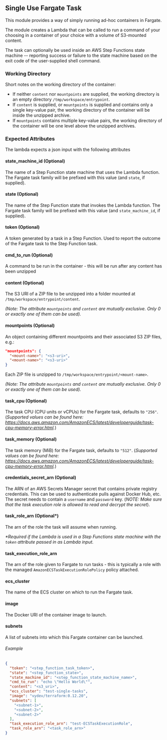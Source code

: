 ## Single Use Fargate Task
This module provides a way of simply running ad-hoc containers in Fargate.

The module creates a Lambda that can be called to run a command of your choosing in a container of your choice with a volume of S3-mounted content.

The task can optionally be used inside an AWS Step Functions state machine -- reporting success or failure to the state machine based on the exit code of the user-supplied shell command.

### Working Directory
Short notes on the working directory of the container:
- If neither `content` nor `mountpoints` are supplied, the working directory is an empty directory `/tmp/workspace/entrypoint`.
- If `content` is supplied, or `mountpoints` is supplied and contains only a single key-value pair, the working directory of the container will be inside the unzipped archive.
- If `mountpoints` contains multiple key-value pairs, the working directory of the container will be one level above the unzipped archives.

### Expected Attributes
The lambda expects a json input with the following attributes

#### state_machine_id (Optional)
The name of a Step Function state machine that uses the Lambda function. The Fargate task family will be prefixed with this value (and `state`, if supplied).

#### state (Optional)
The name of the Step Function state that invokes the Lambda function. The Fargate task family will be prefixed with this value (and `state_machine_id`, if supplied).

#### token (Optional)
A token generated by a task in a Step Function. Used to report the outcome of the Fargate task to the Step Function task.

#### cmd_to_run (Optional)
A command to be run in the container - this will be run after any content has been unzipped

#### content (Optional)
The S3 URI of a ZIP file to be unzipped into a folder mounted at `/tmp/workspace/entrypoint/content`.

_(Note: The attribute `mountpoints` and `content` are mutually exclusive. Only 0 or exactly one of them can be used)._

#### mountpoints (Optional)
An object containing different mountpoints and their associated S3 ZIP files, e.g.:
```json
"mountpoints": {
  "<mount-name>": "<s3-uri>",
  "<mount-name>": "<s3-uri>"
}
```
Each ZIP file is unzipped to `/tmp/workspace/entrypoint/<mount-name>`.

_(Note: The attribute `mountpoints` and `content` are mutually exclusive. Only 0 or exactly one of them can be used)._

#### task_cpu (Optional)
The task CPU (CPU units or vCPUs) for the Fargate task, defaults to `"256"`. (_Supported values can be found here: https://docs.aws.amazon.com/AmazonECS/latest/developerguide/task-cpu-memory-error.html._)

#### task_memory (Optional)
The task memory (MiB) for the Fargate task, defaults to `"512"`. (_Supported values can be found here: https://docs.aws.amazon.com/AmazonECS/latest/developerguide/task-cpu-memory-error.html._)

#### credentials_secret_arn (Optional)
The ARN of an AWS Secrets Manager secret that contains private registry credentials. This can be used to authenticate pulls against Docker Hub, etc. The secret needs to contain a `username` and `password` key. (_NOTE: Make sure that the task execution role is allowed to read and decrypt the secret_).

#### task_role_arn (Optional\*)
The arn of the role the task will assume when running.

_\*Required if the Lambda is used in a Step Functions state machine with the `token` attribute passed in as Lambda input._

#### task_execution_role_arn
The arn of the role given to Fargate to run tasks - this is typically a role with the managed `AmazonECSTaskExecutionRolePolicy` policy attached.

#### ecs_cluster
The name of the ECS cluster on which to run the Fargate task.

#### image
The Docker URI of the container image to launch.

#### subnets
A list of subnets into which this Fargate container can be launched.


###### Example
```json
{
  "token": "<step_function_task_token>",
  "state": "<step_function_state>",
  "state_machine_id": "<step_function_state_machine_name>",
  "cmd_to_run": "echo \"Hello World\"",
  "content": "<s3_uri>",
  "ecs_cluster": "test-single-tasks",
  "image": "vydev/terraform:0.12.20",
  "subnets": [
    "<subnet-1>",
    "<subnet-2>",
    "<subnet-2>"
  ],
  "task_execution_role_arn": "test-ECSTaskExecutionRole",
  "task_role_arn": "<task_role_arn>"
}
```
